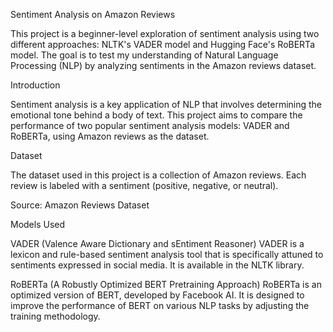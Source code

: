 Sentiment Analysis on Amazon Reviews

This project is a beginner-level exploration of sentiment analysis using two different approaches: NLTK's VADER model and Hugging Face's RoBERTa model. The goal is to test my understanding of Natural Language Processing (NLP) by analyzing sentiments in the Amazon reviews dataset.

Introduction

Sentiment analysis is a key application of NLP that involves determining the emotional tone behind a body of text. This project aims to compare the performance of two popular sentiment analysis models: VADER and RoBERTa, using Amazon reviews as the dataset.

Dataset

The dataset used in this project is a collection of Amazon reviews. Each review is labeled with a sentiment (positive, negative, or neutral).

Source: Amazon Reviews Dataset

Models Used

VADER (Valence Aware Dictionary and sEntiment Reasoner)
VADER is a lexicon and rule-based sentiment analysis tool that is specifically attuned to sentiments expressed in social media. It is available in the NLTK library.

RoBERTa (A Robustly Optimized BERT Pretraining Approach)
RoBERTa is an optimized version of BERT, developed by Facebook AI. It is designed to improve the performance of BERT on various NLP tasks by adjusting the training methodology.
